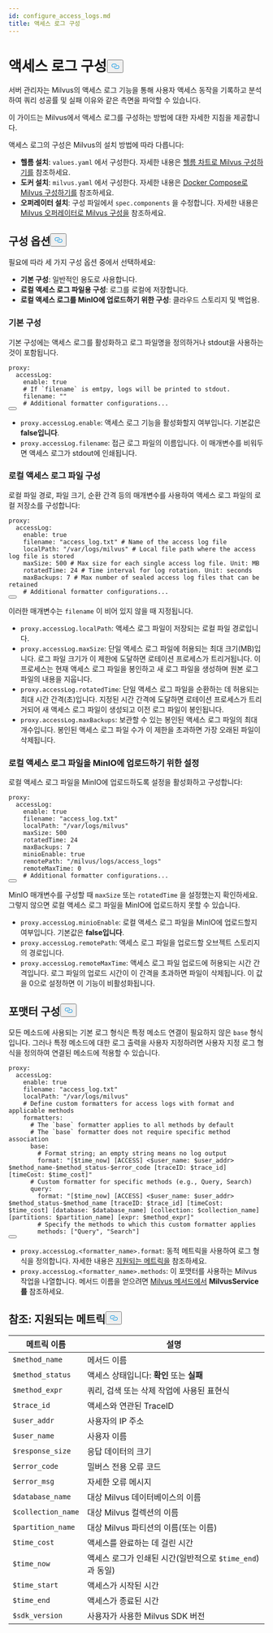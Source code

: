 ```yaml
---
id: configure_access_logs.md
title: 액세스 로그 구성
---
```

<h1 id="Configure-Access-Logs" class="common-anchor-header">액세스 로그 구성<button data-href="#Configure-Access-Logs" class="anchor-icon" translate="no">
      <svg translate="no"
        aria-hidden="true"
        focusable="false"
        height="20"
        version="1.1"
        viewBox="0 0 16 16"
        width="16"
      >
        <path
          fill="#0092E4"
          fill-rule="evenodd"
          d="M4 9h1v1H4c-1.5 0-3-1.69-3-3.5S2.55 3 4 3h4c1.45 0 3 1.69 3 3.5 0 1.41-.91 2.72-2 3.25V8.59c.58-.45 1-1.27 1-2.09C10 5.22 8.98 4 8 4H4c-.98 0-2 1.22-2 2.5S3 9 4 9zm9-3h-1v1h1c1 0 2 1.22 2 2.5S13.98 12 13 12H9c-.98 0-2-1.22-2-2.5 0-.83.42-1.64 1-2.09V6.25c-1.09.53-2 1.84-2 3.25C6 11.31 7.55 13 9 13h4c1.45 0 3-1.69 3-3.5S14.5 6 13 6z"
        ></path>
      </svg>
    </button></h1><p>서버 관리자는 Milvus의 액세스 로그 기능을 통해 사용자 액세스 동작을 기록하고 분석하여 쿼리 성공률 및 실패 이유와 같은 측면을 파악할 수 있습니다.</p>
<p>이 가이드는 Milvus에서 액세스 로그를 구성하는 방법에 대한 자세한 지침을 제공합니다.</p>
<p>액세스 로그의 구성은 Milvus의 설치 방법에 따라 다릅니다:</p>
<ul>
<li><strong>헬름 설치</strong>: <code translate="no">values.yaml</code> 에서 구성한다. 자세한 내용은 <a href="/docs/ko/configure-helm.md">헬름 차트로 Milvus 구성하기를</a> 참조하세요.</li>
<li><strong>도커 설치</strong>: <code translate="no">milvus.yaml</code> 에서 구성한다. 자세한 내용은 <a href="/docs/ko/configure-docker.md">Docker Compose로 Milvus 구성하기를</a> 참조하세요.</li>
<li><strong>오퍼레이터 설치</strong>: 구성 파일에서 <code translate="no">spec.components</code> 을 수정합니다. 자세한 내용은 <a href="/docs/ko/configure_operator.md">Milvus 오퍼레이터로 Milvus 구성을</a> 참조하세요.</li>
</ul>
<h2 id="Configuration-options" class="common-anchor-header">구성 옵션<button data-href="#Configuration-options" class="anchor-icon" translate="no">
      <svg translate="no"
        aria-hidden="true"
        focusable="false"
        height="20"
        version="1.1"
        viewBox="0 0 16 16"
        width="16"
      >
        <path
          fill="#0092E4"
          fill-rule="evenodd"
          d="M4 9h1v1H4c-1.5 0-3-1.69-3-3.5S2.55 3 4 3h4c1.45 0 3 1.69 3 3.5 0 1.41-.91 2.72-2 3.25V8.59c.58-.45 1-1.27 1-2.09C10 5.22 8.98 4 8 4H4c-.98 0-2 1.22-2 2.5S3 9 4 9zm9-3h-1v1h1c1 0 2 1.22 2 2.5S13.98 12 13 12H9c-.98 0-2-1.22-2-2.5 0-.83.42-1.64 1-2.09V6.25c-1.09.53-2 1.84-2 3.25C6 11.31 7.55 13 9 13h4c1.45 0 3-1.69 3-3.5S14.5 6 13 6z"
        ></path>
      </svg>
    </button></h2><p>필요에 따라 세 가지 구성 옵션 중에서 선택하세요:</p>
<ul>
<li><strong>기본 구성</strong>: 일반적인 용도로 사용합니다.</li>
<li><strong>로컬 액세스 로그 파일용 구성</strong>: 로그를 로컬에 저장합니다.</li>
<li><strong>로컬 액세스 로그를 MinIO에 업로드하기 위한 구성</strong>: 클라우드 스토리지 및 백업용.</li>
</ul>
<h3 id="Base-config" class="common-anchor-header">기본 구성</h3><p>기본 구성에는 액세스 로그를 활성화하고 로그 파일명을 정의하거나 stdout을 사용하는 것이 포함됩니다.</p>
<pre><code translate="no" class="language-yaml"><span class="hljs-attr">proxy:</span>
  <span class="hljs-attr">accessLog:</span>
    <span class="hljs-attr">enable:</span> <span class="hljs-literal">true</span>
    <span class="hljs-comment"># If `filename` is emtpy, logs will be printed to stdout.</span>
    <span class="hljs-attr">filename:</span> <span class="hljs-string">&quot;&quot;</span>
    <span class="hljs-comment"># Additional formatter configurations...</span>
<button class="copy-code-btn"></button></code></pre>
<ul>
<li><code translate="no">proxy.accessLog.enable</code>: 액세스 로그 기능을 활성화할지 여부입니다. 기본값은 <strong>false입니다</strong>.</li>
<li><code translate="no">proxy.accessLog.filename</code>: 접근 로그 파일의 이름입니다. 이 매개변수를 비워두면 액세스 로그가 stdout에 인쇄됩니다.</li>
</ul>
<h3 id="Config-for-local-access-log-files" class="common-anchor-header">로컬 액세스 로그 파일 구성</h3><p>로컬 파일 경로, 파일 크기, 순환 간격 등의 매개변수를 사용하여 액세스 로그 파일의 로컬 저장소를 구성합니다:</p>
<pre><code translate="no" class="language-yaml"><span class="hljs-attr">proxy:</span>
  <span class="hljs-attr">accessLog:</span>
    <span class="hljs-attr">enable:</span> <span class="hljs-literal">true</span>
    <span class="hljs-attr">filename:</span> <span class="hljs-string">&quot;access_log.txt&quot;</span> <span class="hljs-comment"># Name of the access log file</span>
    <span class="hljs-attr">localPath:</span> <span class="hljs-string">&quot;/var/logs/milvus&quot;</span> <span class="hljs-comment"># Local file path where the access log file is stored</span>
    <span class="hljs-attr">maxSize:</span> <span class="hljs-number">500</span> <span class="hljs-comment"># Max size for each single access log file. Unit: MB</span>
    <span class="hljs-attr">rotatedTime:</span> <span class="hljs-number">24</span> <span class="hljs-comment"># Time interval for log rotation. Unit: seconds</span>
    <span class="hljs-attr">maxBackups:</span> <span class="hljs-number">7</span> <span class="hljs-comment"># Max number of sealed access log files that can be retained</span>
    <span class="hljs-comment"># Additional formatter configurations...</span>
<button class="copy-code-btn"></button></code></pre>
<p>이러한 매개변수는 <code translate="no">filename</code> 이 비어 있지 않을 때 지정됩니다.</p>
<ul>
<li><code translate="no">proxy.accessLog.localPath</code>: 액세스 로그 파일이 저장되는 로컬 파일 경로입니다.</li>
<li><code translate="no">proxy.accessLog.maxSize</code>: 단일 액세스 로그 파일에 허용되는 최대 크기(MB)입니다. 로그 파일 크기가 이 제한에 도달하면 로테이션 프로세스가 트리거됩니다. 이 프로세스는 현재 액세스 로그 파일을 봉인하고 새 로그 파일을 생성하며 원본 로그 파일의 내용을 지웁니다.</li>
<li><code translate="no">proxy.accessLog.rotatedTime</code>: 단일 액세스 로그 파일을 순환하는 데 허용되는 최대 시간 간격(초)입니다. 지정된 시간 간격에 도달하면 로테이션 프로세스가 트리거되어 새 액세스 로그 파일이 생성되고 이전 로그 파일이 봉인됩니다.</li>
<li><code translate="no">proxy.accessLog.maxBackups</code>: 보관할 수 있는 봉인된 액세스 로그 파일의 최대 개수입니다. 봉인된 액세스 로그 파일 수가 이 제한을 초과하면 가장 오래된 파일이 삭제됩니다.</li>
</ul>
<h3 id="Config-for-uploading-local-access-log-files-to-MinIO" class="common-anchor-header">로컬 액세스 로그 파일을 MinIO에 업로드하기 위한 설정</h3><p>로컬 액세스 로그 파일을 MinIO에 업로드하도록 설정을 활성화하고 구성합니다:</p>
<pre><code translate="no" class="language-yaml"><span class="hljs-attr">proxy:</span>
  <span class="hljs-attr">accessLog:</span>
    <span class="hljs-attr">enable:</span> <span class="hljs-literal">true</span>
    <span class="hljs-attr">filename:</span> <span class="hljs-string">&quot;access_log.txt&quot;</span>
    <span class="hljs-attr">localPath:</span> <span class="hljs-string">&quot;/var/logs/milvus&quot;</span>
    <span class="hljs-attr">maxSize:</span> <span class="hljs-number">500</span>
    <span class="hljs-attr">rotatedTime:</span> <span class="hljs-number">24</span> 
    <span class="hljs-attr">maxBackups:</span> <span class="hljs-number">7</span>
    <span class="hljs-attr">minioEnable:</span> <span class="hljs-literal">true</span>
    <span class="hljs-attr">remotePath:</span> <span class="hljs-string">&quot;/milvus/logs/access_logs&quot;</span>
    <span class="hljs-attr">remoteMaxTime:</span> <span class="hljs-number">0</span>
    <span class="hljs-comment"># Additional formatter configurations...</span>
<button class="copy-code-btn"></button></code></pre>
<p>MinIO 매개변수를 구성할 때 <code translate="no">maxSize</code> 또는 <code translate="no">rotatedTime</code> 을 설정했는지 확인하세요. 그렇지 않으면 로컬 액세스 로그 파일을 MinIO에 업로드하지 못할 수 있습니다.</p>
<ul>
<li><code translate="no">proxy.accessLog.minioEnable</code>: 로컬 액세스 로그 파일을 MinIO에 업로드할지 여부입니다. 기본값은 <strong>false입니다</strong>.</li>
<li><code translate="no">proxy.accessLog.remotePath</code>: 액세스 로그 파일을 업로드할 오브젝트 스토리지의 경로입니다.</li>
<li><code translate="no">proxy.accessLog.remoteMaxTime</code>: 액세스 로그 파일 업로드에 허용되는 시간 간격입니다. 로그 파일의 업로드 시간이 이 간격을 초과하면 파일이 삭제됩니다. 이 값을 0으로 설정하면 이 기능이 비활성화됩니다.</li>
</ul>
<h2 id="Formatter-config" class="common-anchor-header">포맷터 구성<button data-href="#Formatter-config" class="anchor-icon" translate="no">
      <svg translate="no"
        aria-hidden="true"
        focusable="false"
        height="20"
        version="1.1"
        viewBox="0 0 16 16"
        width="16"
      >
        <path
          fill="#0092E4"
          fill-rule="evenodd"
          d="M4 9h1v1H4c-1.5 0-3-1.69-3-3.5S2.55 3 4 3h4c1.45 0 3 1.69 3 3.5 0 1.41-.91 2.72-2 3.25V8.59c.58-.45 1-1.27 1-2.09C10 5.22 8.98 4 8 4H4c-.98 0-2 1.22-2 2.5S3 9 4 9zm9-3h-1v1h1c1 0 2 1.22 2 2.5S13.98 12 13 12H9c-.98 0-2-1.22-2-2.5 0-.83.42-1.64 1-2.09V6.25c-1.09.53-2 1.84-2 3.25C6 11.31 7.55 13 9 13h4c1.45 0 3-1.69 3-3.5S14.5 6 13 6z"
        ></path>
      </svg>
    </button></h2><p>모든 메소드에 사용되는 기본 로그 형식은 특정 메소드 연결이 필요하지 않은 <code translate="no">base</code> 형식입니다. 그러나 특정 메소드에 대한 로그 출력을 사용자 지정하려면 사용자 지정 로그 형식을 정의하여 연결된 메소드에 적용할 수 있습니다.</p>
<pre><code translate="no" class="language-yaml"><span class="hljs-attr">proxy:</span>
  <span class="hljs-attr">accessLog:</span>
    <span class="hljs-attr">enable:</span> <span class="hljs-literal">true</span>
    <span class="hljs-attr">filename:</span> <span class="hljs-string">&quot;access_log.txt&quot;</span>
    <span class="hljs-attr">localPath:</span> <span class="hljs-string">&quot;/var/logs/milvus&quot;</span>
    <span class="hljs-comment"># Define custom formatters for access logs with format and applicable methods</span>
    <span class="hljs-attr">formatters:</span>
      <span class="hljs-comment"># The `base` formatter applies to all methods by default</span>
      <span class="hljs-comment"># The `base` formatter does not require specific method association</span>
      <span class="hljs-attr">base:</span> 
        <span class="hljs-comment"># Format string; an empty string means no log output</span>
        <span class="hljs-attr">format:</span> <span class="hljs-string">&quot;[$time_now] [ACCESS] &lt;$user_name: $user_addr&gt; $method_name-$method_status-$error_code [traceID: $trace_id] [timeCost: $time_cost]&quot;</span>
      <span class="hljs-comment"># Custom formatter for specific methods (e.g., Query, Search)</span>
      <span class="hljs-attr">query:</span> 
        <span class="hljs-attr">format:</span> <span class="hljs-string">&quot;[$time_now] [ACCESS] &lt;$user_name: $user_addr&gt; $method_status-$method_name [traceID: $trace_id] [timeCost: $time_cost] [database: $database_name] [collection: $collection_name] [partitions: $partition_name] [expr: $method_expr]&quot;</span>
        <span class="hljs-comment"># Specify the methods to which this custom formatter applies</span>
        <span class="hljs-attr">methods:</span> [<span class="hljs-string">&quot;Query&quot;</span>, <span class="hljs-string">&quot;Search&quot;</span>]
<button class="copy-code-btn"></button></code></pre>
<ul>
<li><code translate="no">proxy.accessLog.&lt;formatter_name&gt;.format</code>: 동적 메트릭을 사용하여 로그 형식을 정의합니다. 자세한 내용은 <a href="#reference-supported-metrics">지원되는 메트릭을</a> 참조하세요.</li>
<li><code translate="no">proxy.accessLog.&lt;formatter_name&gt;.methods</code>: 이 포맷터를 사용하는 Milvus 작업을 나열합니다. 메서드 이름을 얻으려면 <a href="https://github.com/milvus-io/milvus-proto/blob/master/proto/milvus.proto">Milvus 메서드에서</a> <strong>MilvusService를</strong> 참조하세요.</li>
</ul>
<h2 id="Reference-Supported-metrics" class="common-anchor-header">참조: 지원되는 메트릭<button data-href="#Reference-Supported-metrics" class="anchor-icon" translate="no">
      <svg translate="no"
        aria-hidden="true"
        focusable="false"
        height="20"
        version="1.1"
        viewBox="0 0 16 16"
        width="16"
      >
        <path
          fill="#0092E4"
          fill-rule="evenodd"
          d="M4 9h1v1H4c-1.5 0-3-1.69-3-3.5S2.55 3 4 3h4c1.45 0 3 1.69 3 3.5 0 1.41-.91 2.72-2 3.25V8.59c.58-.45 1-1.27 1-2.09C10 5.22 8.98 4 8 4H4c-.98 0-2 1.22-2 2.5S3 9 4 9zm9-3h-1v1h1c1 0 2 1.22 2 2.5S13.98 12 13 12H9c-.98 0-2-1.22-2-2.5 0-.83.42-1.64 1-2.09V6.25c-1.09.53-2 1.84-2 3.25C6 11.31 7.55 13 9 13h4c1.45 0 3-1.69 3-3.5S14.5 6 13 6z"
        ></path>
      </svg>
    </button></h2><table>
<thead>
<tr><th>메트릭 이름</th><th>설명</th></tr>
</thead>
<tbody>
<tr><td><code translate="no">$method_name</code></td><td>메서드 이름</td></tr>
<tr><td><code translate="no">$method_status</code></td><td>액세스 상태입니다: <strong>확인</strong> 또는 <strong>실패</strong></td></tr>
<tr><td><code translate="no">$method_expr</code></td><td>쿼리, 검색 또는 삭제 작업에 사용된 표현식</td></tr>
<tr><td><code translate="no">$trace_id</code></td><td>액세스와 연관된 TraceID</td></tr>
<tr><td><code translate="no">$user_addr</code></td><td>사용자의 IP 주소</td></tr>
<tr><td><code translate="no">$user_name</code></td><td>사용자 이름</td></tr>
<tr><td><code translate="no">$response_size</code></td><td>응답 데이터의 크기</td></tr>
<tr><td><code translate="no">$error_code</code></td><td>밀버스 전용 오류 코드</td></tr>
<tr><td><code translate="no">$error_msg</code></td><td>자세한 오류 메시지</td></tr>
<tr><td><code translate="no">$database_name</code></td><td>대상 Milvus 데이터베이스의 이름</td></tr>
<tr><td><code translate="no">$collection_name</code></td><td>대상 Milvus 컬렉션의 이름</td></tr>
<tr><td><code translate="no">$partition_name</code></td><td>대상 Milvus 파티션의 이름(또는 이름)</td></tr>
<tr><td><code translate="no">$time_cost</code></td><td>액세스를 완료하는 데 걸린 시간</td></tr>
<tr><td><code translate="no">$time_now</code></td><td>액세스 로그가 인쇄된 시간(일반적으로 <code translate="no">$time_end</code>)과 동일)</td></tr>
<tr><td><code translate="no">$time_start</code></td><td>액세스가 시작된 시간</td></tr>
<tr><td><code translate="no">$time_end</code></td><td>액세스가 종료된 시간</td></tr>
<tr><td><code translate="no">$sdk_version</code></td><td>사용자가 사용한 Milvus SDK 버전</td></tr>
</tbody>
</table>
